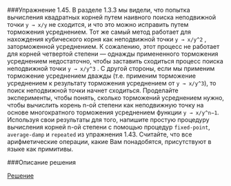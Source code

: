 ###Упражнение 1.45.
В разделе 1.3.3 мы видели, что попытка вычисления квадратных корней путем наивного поиска неподвижной точки 
`y → x/y` не сходится, и что это можно исправить путем торможения усреднением. Тот же самый метод работает для нахождения кубического корня как неподвижной точки `y → x/y^2` , заторможенной усреднением. К сожалению, этот процесс не работает для корней четвертой степени — однажды примененного торможения усреднением недостаточно, чтобы заставить сходиться процесс поиска неподвижной точки `y → x/y^3` . С другой стороны, если мы применим торможение усреднением дважды (т.е. применим торможение усреднением к результату торможения усреднением от `y → x/y^3`), то поиск неподвижной точки начнет сходиться. 
Проделайте эксперименты, чтобы понять, сколько торможений усреднением нужно, чтобы вычислить
корень n-ой степени как неподвижную точку на основе многократного торможения усреднением
функции `y → x/y^n−1`. Используя свои результаты для того, напишите простую процедуру вычисления
корней n-ой степени с помощью процедур `fixed-point`, `average-damp` и `repeated` из упражнения 1.43. 
Считайте, что все арифметические операции, какие Вам понадобятся, присутствуют в языке как примитивы.

###Описание решения

[Решение](../../src/chapter01/ex-1-45.rkt) 
